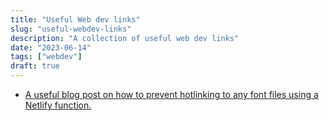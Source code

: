 ```yaml
---
title: "Useful Web dev links"
slug: "useful-webdev-links"
description: "A collection of useful web dev links"
date: "2023-06-14"
tags: ["webdev"]
draft: true
---
```


- [A useful blog post on how to prevent hotlinking to any font files using a Netlify function.](https://betterprogramming.pub/how-to-add-hotlink-protection-to-your-web-fonts-with-netlify-edge-functions-and-deno-2fd97f348743)
